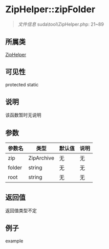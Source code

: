 # ZipHelper::zipFolder



> *文件信息* suda\tool\ZipHelper.php: 21~89

## 所属类 

[ZipHelper](../ZipHelper.md)

## 可见性

 protected static

## 说明

该函数暂时无说明


## 参数


| 参数名 | 类型 | 默认值 | 说明 |
|--------|-----|-------|-------|
| zip |  ZipArchive | 无 | 无 |
| folder |  string | 无 | 无 |
| root |  string | 无 | 无 |



## 返回值

返回值类型不定


## 例子

example